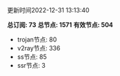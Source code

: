 更新时间2022-12-31 13:13:40

**总订阅: 73**
**总节点: 1571**
**有效节点: 504**
- trojan节点: 80
- v2ray节点: 336
- ss节点: 85
- ssr节点: 3
